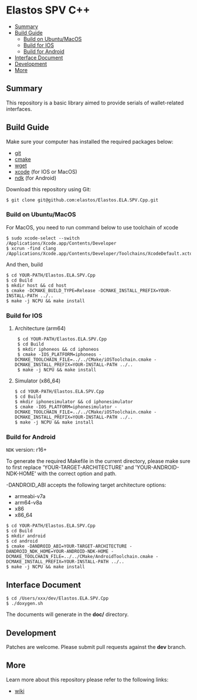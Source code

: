 # Elastos SPV C++

- [Summary](#summary)
- [Build Guide](#build-guide)
	- [Build on Ubuntu/MacOS](#build-on-ubuntumacos)
	- [Build for IOS](#build-for-ios)
	- [Build for Android](#build-for-android)
- [Interface Document](#interface-document)
- [Development](#development)
- [More](#more)

## Summary

This repository is a basic library aimed to provide serials of wallet-related interfaces.

## Build Guide

Make sure your computer has installed the required packages below:

- [git](https://www.git-scm.com/downloads)
- [cmake](https://cmake.org/download)
- [wget](https://www.gnu.org/software/wget)
- [xcode](https://developer.apple.com/xcode/download)  (for IOS or MacOS)
- [ndk](https://developer.android.com/ndk/downloads/)  (for Android)

Download this repository using Git:
```shell
$ git clone git@github.com:elastos/Elastos.ELA.SPV.Cpp.git
```

### Build on Ubuntu/MacOS
For MacOS, you need to run command below to use toolchain of xcode
```shell
$ sudo xcode-select --switch /Applications/Xcode.app/Contents/Developer
$ xcrun -find clang
/Applications/Xcode.app/Contents/Developer/Toolchains/XcodeDefault.xctoolchain/usr/bin/clang
```

And then, build
```shell
$ cd YOUR-PATH/Elastos.ELA.SPV.Cpp
$ cd Build
$ mkdir host && cd host
$ cmake -DCMAKE_BUILD_TYPE=Release -DCMAKE_INSTALL_PREFIX=YOUR-INSTALL-PATH ../..
$ make -j NCPU && make install
```

### Build for IOS
1. Architecture (arm64)

   ```shell
    $ cd YOUR-PATH/Elastos.ELA.SPV.Cpp
    $ cd Build
    $ mkdir iphoneos && cd iphoneos
    $ cmake -IOS_PLATFORM=iphoneos -DCMAKE_TOOLCHAIN_FILE=../../CMake/iOSToolchain.cmake -DCMAKE_INSTALL_PREFIX=YOUR-INSTALL-PATH ../..
    $ make -j NCPU && make install
   ```

2. Simulator (x86_64)

   ```shell
   $ cd YOUR-PATH/Elastos.ELA.SPV.Cpp
   $ cd Build
   $ mkdir iphonesimulator && cd iphonesimulator
   $ cmake -IOS_PLATFORM=iphonesimulator -DCMAKE_TOOLCHAIN_FILE=../../CMake/iOSToolchain.cmake -DCMAKE_INSTALL_PREFIX=YOUR-INSTALL-PATH ../..
   $ make -j NCPU && make install
   ```

### Build for Android

`NDK` version: r16+

To generate the required Makefile in the current directory, please make sure to first replace 'YOUR-TARGET-ARCHITECTURE' and 'YOUR-ANDROID-NDK-HOME' with the correct option and path.

-DANDROID_ABI accepts the following target architecture options:
- armeabi-v7a
- arm64-v8a
- x86
- x86_64

```shell
$ cd YOUR-PATH/Elastos.ELA.SPV.Cpp
$ cd Build
$ mkdir android
$ cd android
$ cmake -DANDROID_ABI=YOUR-TARGET-ARCHITECTURE -DANDROID_NDK_HOME=YOUR-ANDROID-NDK-HOME -DCMAKE_TOOLCHAIN_FILE=../../CMake/AndroidToolchain.cmake -DCMAKE_INSTALL_PREFIX=YOUR-INSTALL-PATH ../..
$ make -j NCPU && make install
```
## Interface Document
```shell
$ cd /Users/xxx/dev/Elastos.ELA.SPV.Cpp
$ ./doxygen.sh
```
The documents will generate in the **doc/** directory.

## Development
Patches are welcome. Please submit pull requests against the **dev** branch.


## More

Learn more about this repository please refer to the following links:

- [wiki](https://github.com/elastos/Elastos.ELA.SPV.Cpp/wiki)

